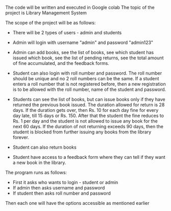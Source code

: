 The code will be written and executed in Google colab
The topic of the project is Library Management System

The scope of the project will be as follows:

- There will be 2 types of users - admin and students
- Admin will login with username "admin" and password "admin123"
- Admin can add books, see the list of books, see which student has issued which book, see the list of pending returns, see the total amount of fine accumulated, and the feedback forms.

- Student can also login with roll number and password. The roll number should be unique and no 2 roll numbers can be the same. If a student enters a roll number that is not registered before, then a new registration is to be allowed with the roll number, name of the student and password.

- Students can see the list of books, but can issue books only if they have returned the previous book issued. The duration allowed for return is 28 days. If the duration gets over, then Rs. 10 for each day fine for every day late, till 15 days or Rs. 150. After that the student the fine reduces to Rs. 1 per day and the student is not allowed to issue any book for the next 60 days. If the duration of not returning exceeds 90 days, then the student is blocked from further issuing any books from the library forever.
- Student can also return books
- Student have access to a feedback form where they can tell if they want a new book in the library.

The program runs as follows:

- First it asks who wants to login - student or admin
- If admin then asks username and password
- If student then asks roll number and password

Then each one will have the options accessible as mentioned earlier
